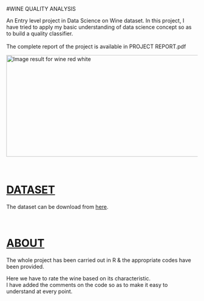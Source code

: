 #WINE QUALITY ANALYSIS


<p>An Entry level project in Data Science on Wine dataset. In this project, I have tried to apply my basic understanding of data science concept so as to build a quality classifier.&nbsp;<br /><br />The complete report of the project is available&nbsp;in PROJECT REPORT.pdf</p>
<p><img src="https://static.vinepair.com/wp-content/uploads/2016/05/white-wine-red-wine-inside.jpg" alt="Image result for wine red white" width="534" height="267" /></p>
<p>&nbsp;</p>
<h1><span style="text-decoration: underline;"><strong>DATASET</strong></span></h1>
<p>The dataset can be download from <a title="wine data" href="http://archive.ics.uci.edu/ml/machine-learning-databases/wine-quality/" target="_blank" rel="noopener">here</a>.</p>
<p>&nbsp;</p>
<h1><span style="text-decoration: underline;"><strong>ABOUT</strong></span></h1>
<p>The whole project has been carried out in R &amp; the appropriate codes have been provided.&nbsp;</p>
<p>Here we have to rate the wine based on its characteristic.<br />I have added the comments on the code so as to make it easy to understand at every point.&nbsp;</p>
<p>&nbsp;</p>
<p>&nbsp;</p>
<p>&nbsp;</p>
